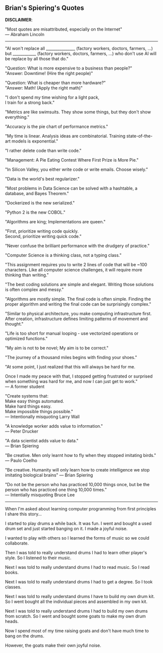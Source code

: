 Brian's Spiering's Quotes
-------

__DISCLAIMER__: 

"Most quotes are misattributed, especially on the Internet"  
— Abraham Lincoln

------

"AI won't replace all _______________ (factory workers, doctors, farmers, …) but ____________ (factory workers, doctors, farmers, …)  who don't use AI will be replace by all those that do."
 
"Question: What is more expensive to a business than people?"  
"Answer: Downtime! (Hire the right people)" 

"Question: What is cheaper than more hardware?"  
"Answer: Math! (Apply the right math)"   

"I don't spend my time wishing for a light pack,   
I train for a strong back."

"Metrics are like swimsuits. They show some things, but they don't show everything."

"Accuracy is the pie chart of performance metrics."

"My time is linear. Analysis ideas are combinatorial. Training state-of-the-art models is exponential."

"I rather delete code than write code."

"Management: A Pie Eating Contest Where First Prize is More Pie."

"In Silicon Valley, you either write code or write emails. Choose wisely."

"Data is the world's best regularizer."

"Most problems in Data Science can be solved with a hashtable, a database, and Bayes Theorem."

"Dockerized is the new serialized."

"Python 2 is the new COBOL."

"Algorithms are king; Implementations are queen."

"First, prioritize writing code quickly.   
Second, prioritize writing quick code."

"Never confuse the brilliant performance with the drudgery of practice."

"Computer Science is a thinking class, not a typing class."

"This assignment requires you to write 2 lines of code that will be ~100 characters. Like all computer science challenges, it will require more thinking than writing."

"The best coding solutions are simple and elegant. Writing those solutions is often complex and messy."

"Algorithms are mostly simple.
The final code is often simple.
Finding the proper algorithm and writing the final code can be surprisingly complex."

"Similar to physical architecture, you make computing infrastructure first.   
After creation, infrastructure defines limiting patterns of movement and thought."

"Life is too short for manual looping - use vectorized operations or optimized functions."

"My aim is not to be novel; My aim is to be correct."

"The journey of a thousand miles begins with finding your shoes."

"At some point, I just realized that this will always be hard for me. 

Once I made my peace with that, I stopped getting frustrated or surprised when something was hard for me, and now I can just get to work."  
— A former student

"Create systems that:     
Make easy things automated.   
Make hard things easy.    
Make impossible things possible."    
— Intentionally misquoting Larry Wall

"A knowledge worker adds value to information."   
— Peter Drucker

"A data scientist adds value to data."   
— Brian Spiering

"Be creative. Men only learnt how to fly when they stopped imitating birds."
— Paulo Coelho  

"Be creative. Humanity will only learn how to create intelligence we stop imitating biological brains"
— Brian Spiering  

"Do not be the person who has practiced 10,000 things once, but be the person who has practiced one thing 10,000 times."   
— Intentially misquoting Bruce Lee

----

When I'm asked about learning computer programming from first principles I share this story…

I started to play drums a while back. It was fun. I went and bought a used drum set and just started banging on it. I made a joyful noise. 

I wanted to play with others so I learned the forms of music so we could collaborate. 

Then I was told to really understand drums I had to learn other player's style. So I listened to their music. 

Next I was told to really understand drums I had to read music. So I read books.

Next I was told to really understand drums I had to get a degree. So I took classes. 

Next I was told to really understand drums I have to build my own drum kit. So I went bought all the individual pieces and assembled in my own kit. 

Next I was told to really understand drums I had to build my own drums from scratch. So I went and bought some goats to make my own drum heads. 

Now I spend most of my time raising goats and don't have much time to bang on the drums. 

However, the goats make their own joyful noise.
